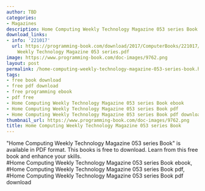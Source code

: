 ```yaml
---
author: TBD
categories:
- Magazines
description: Home Computing Weekly Technology Magazine 053 series Book
download_links:
- info: '221017'
  url: https://programming-book.com/download/2017/ComputerBooks/221017/Home Computing
    Weekly Technology Magazine 053 series.pdf
image: https://www.programming-book.com/doc-images/9762.png
layout: post
permalink: /home-computing-weekly-technology-magazine-053-series-book.html
tags:
- free book download
- free pdf download
- free programming ebook
- pdf free
- Home Computing Weekly Technology Magazine 053 series Book ebook
- Home Computing Weekly Technology Magazine 053 series Book pdf
- Home Computing Weekly Technology Magazine 053 series Book pdf download
thumbnail_url: https://www.programming-book.com/doc-images/9762.png
title: Home Computing Weekly Technology Magazine 053 series Book
---
```


 
<div class="item-desc text-justify">
  "Home Computing Weekly Technology Magazine 053 series Book" is available in PDF format. This books is free to download. Learn from this free book and enhance your skills.
  <br>
  #Home Computing Weekly Technology Magazine 053 series Book ebook, #Home Computing Weekly Technology Magazine 053 series Book pdf, #Home Computing Weekly Technology Magazine 053 series Book pdf download
</div>